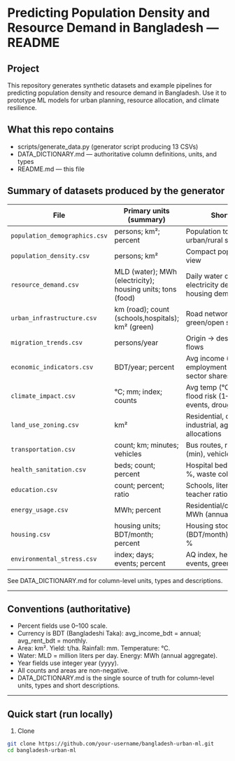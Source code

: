 # Predicting Population Density and Resource Demand in Bangladesh — README

## Project

This repository generates synthetic datasets and example pipelines for predicting population density and resource demand in Bangladesh. Use it to prototype ML models for urban planning, resource allocation, and climate resilience.

## What this repo contains

- scripts/generate_data.py (generator script producing 13 CSVs)
- DATA_DICTIONARY.md — authoritative column definitions, units, and types
- README.md — this file

## Summary of datasets produced by the generator

| File                          | Primary units (summary)                                    | Short description                                                                |
| ----------------------------- | ---------------------------------------------------------- | -------------------------------------------------------------------------------- |
| `population_demographics.csv` | persons; km²; percent                                      | Population totals, age shares, urban/rural split by district & year              |
| `population_density.csv`      | persons; km²                                               | Compact population + density view                                                |
| `resource_demand.csv`         | MLD (water); MWh (electricity); housing units; tons (food) | Daily water demand, annual electricity demand proxy, housing demand, food demand |
| `urban_infrastructure.csv`    | km (road); count (schools,hospitals); km² (green)          | Road network, facilities, green/open space                                       |
| `migration_trends.csv`        | persons/year                                               | Origin → destination migration flows                                             |
| `economic_indicators.csv`     | BDT/year; percent                                          | Avg income (BDT/yr), employment %, poverty %, sector shares %                    |
| `climate_impact.csv`          | °C; mm; index; counts                                      | Avg temp (°C), rainfall (mm), flood risk (1–10), cyclone events, drought index   |
| `land_use_zoning.csv`         | km²                                                        | Residential, commercial, industrial, agricultural area allocations               |
| `transportation.csv`          | count; km; minutes; vehicles                               | Bus routes, rail km, avg commute (min), vehicle counts                           |
| `health_sanitation.csv`       | beds; count; percent                                       | Hospital beds, clinics, sanitation %, waste collection %                         |
| `education.csv`               | count; percent; ratio                                      | Schools, literacy %, student-teacher ratio                                       |
| `energy_usage.csv`            | MWh; percent                                               | Residential/commercial/industrial MWh (annual), renewable %                      |
| `housing.csv`                 | housing units; BDT/month; percent                          | Housing stock, avg rent (BDT/month), vacancy %, slum %                           |
| `environmental_stress.csv`    | index; days; events; percent                               | AQ index, heatwave days, flood events, green cover %                             |

See DATA_DICTIONARY.md for column-level units, types and descriptions.

---

## Conventions (authoritative)

- Percent fields use 0–100 scale.
- Currency is BDT (Bangladeshi Taka): avg_income_bdt = annual; avg_rent_bdt = monthly.
- Area: km². Yield: t/ha. Rainfall: mm. Temperature: °C.
- Water: MLD = million liters per day. Energy: MWh (annual aggregate).
- Year fields use integer year (yyyy).
- All counts and areas are non-negative.
- DATA_DICTIONARY.md is the single source of truth for column-level units, types and short descriptions.

---

## Quick start (run locally)

1. Clone

```bash
git clone https://github.com/your-username/bangladesh-urban-ml.git
cd bangladesh-urban-ml
```

